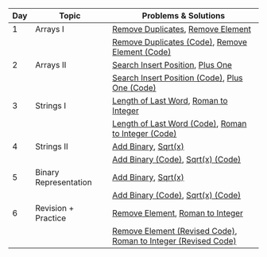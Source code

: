 | Day | Topic                 | Problems & Solutions                                                                                                  |
|-----|-----------------------|------------------------------------------------------------------------------------------------------------------------|
| 1   | Arrays I              | [Remove Duplicates](https://leetcode.com/problems/remove-duplicates-from-sorted-array/), [Remove Element](https://leetcode.com/problems/remove-element/)  
|     |                       | [Remove Duplicates (Code)](./Day1/remove_duplicates.cpp), [Remove Element (Code)](./Day1/remove_element.cpp)         |
| 2   | Arrays II             | [Search Insert Position](https://leetcode.com/problems/search-insert-position/), [Plus One](https://leetcode.com/problems/plus-one/)  
|     |                       | [Search Insert Position (Code)](./Day2/Arrays/search_insert_position.cpp), [Plus One (Code)](./Day2/Arrays/plus_one.cpp)  |
| 3   | Strings I             | [Length of Last Word](https://leetcode.com/problems/length-of-last-word/), [Roman to Integer](https://leetcode.com/problems/roman-to-integer/)  
|     |                       | [Length of Last Word (Code)](./Day3/Strings/length_of_last_word.cpp), [Roman to Integer (Code)](./Day3/Strings/roman_to_integer.cpp)  |
| 4   | Strings II            | [Add Binary](https://leetcode.com/problems/add-binary/), [Sqrt(x)](https://leetcode.com/problems/sqrtx/)  
|     |                       | [Add Binary (Code)](./Day4/add_binary.cpp), [Sqrt(x) (Code)](./Day4/sqrtx.cpp)                                     |
| 5   | Binary Representation | [Add Binary](https://leetcode.com/problems/add-binary/), [Sqrt(x)](https://leetcode.com/problems/sqrtx/)  
|     |                       | [Add Binary (Code)](./Day5/add_binary.cpp), [Sqrt(x) (Code)](./Day5/sqrtx.cpp)                                        |
| 6   | Revision + Practice   | [Remove Element](https://leetcode.com/problems/remove-element/), [Roman to Integer](https://leetcode.com/problems/roman-to-integer/)  
|     |                       | [Remove Element (Revised Code)](./Day6/remove_element.cpp), [Roman to Integer (Revised Code)](./Day6/roman_to_integer.cpp)  |
